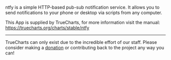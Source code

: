 ntfy is a simple HTTP-based pub-sub notification service. It allows you to send notifications to your phone or desktop via scripts from any computer.

This App is supplied by TrueCharts, for more information visit the manual: https://truecharts.org/charts/stable/ntfy

---

TrueCharts can only exist due to the incredible effort of our staff.
Please consider making a [donation](https://truecharts.org/docs/about/sponsor) or contributing back to the project any way you can!
